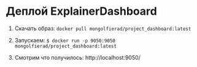 # Деплой ExplainerDashboard 

1. Скачать образ:
`docker pull mongolfierad/project_dashboard:latest`

2. Запускаем:
`$ docker run -p 9050:9050 mongolfierad/project_dashboard:latest`

3. Смотрим что получилось:
http://localhost:9050/